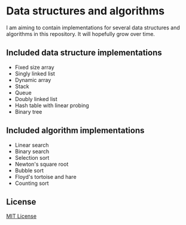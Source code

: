 # Data structures and algorithms

I am aiming to contain implementations for several data structures and algorithms in this repository.
It will hopefully grow over time.

## Included data structure implementations

- Fixed size array
- Singly linked list
- Dynamic array
- Stack
- Queue
- Doubly linked list
- Hash table with linear probing
- Binary tree

## Included algorithm implementations

- Linear search
- Binary search
- Selection sort
- Newton's square root
- Bubble sort
- Floyd's tortoise and hare
- Counting sort

## License

[MIT License](https://github.com/iozsaygi/dsaa/blob/main/LICENSE)